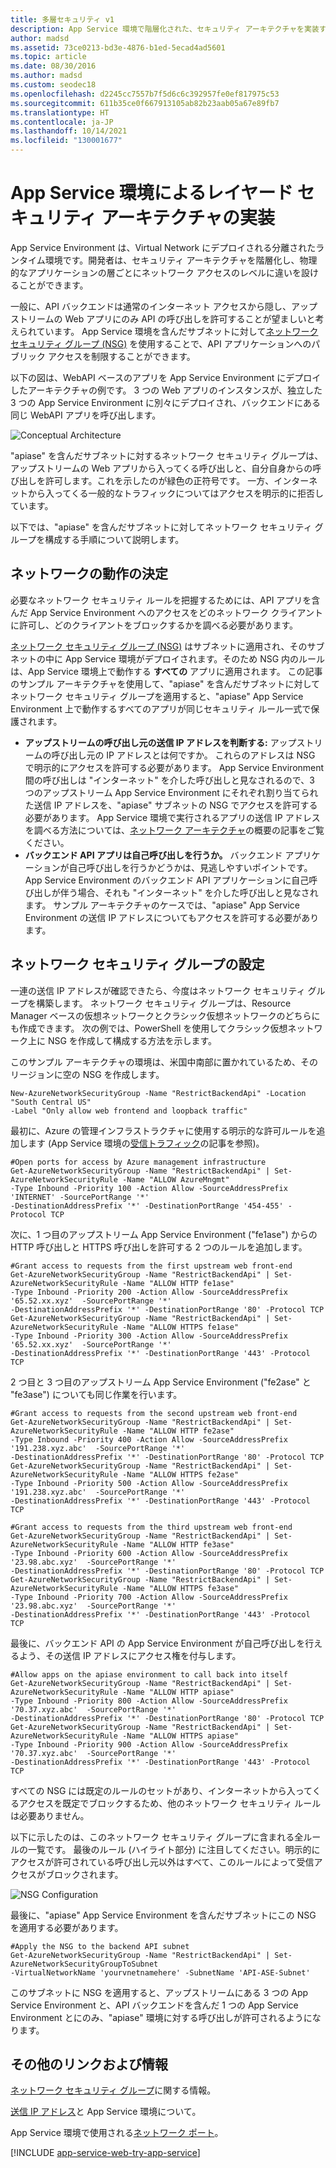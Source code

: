```yaml
---
title: 多層セキュリティ v1
description: App Service 環境で階層化された、セキュリティ アーキテクチャを実装する方法を学びます。 このドキュメントは、レガシ v1 ASE を使用するお客様にのみ提供されます。
author: madsd
ms.assetid: 73ce0213-bd3e-4876-b1ed-5ecad4ad5601
ms.topic: article
ms.date: 08/30/2016
ms.author: madsd
ms.custom: seodec18
ms.openlocfilehash: d2245cc7557b7f5d6c6c392957fe0ef817975c53
ms.sourcegitcommit: 611b35ce0f667913105ab82b23aab05a67e89fb7
ms.translationtype: HT
ms.contentlocale: ja-JP
ms.lasthandoff: 10/14/2021
ms.locfileid: "130001677"
---
```

# <a name="implementing-a-layered-security-architecture-with-app-service-environments"></a>App Service 環境によるレイヤード セキュリティ アーキテクチャの実装
App Service Environment は、Virtual Network にデプロイされる分離されたランタイム環境です。開発者は、セキュリティ アーキテクチャを階層化し、物理的なアプリケーションの層ごとにネットワーク アクセスのレベルに違いを設けることができます。

一般に、API バックエンドは通常のインターネット アクセスから隠し、アップストリームの Web アプリにのみ API の呼び出しを許可することが望ましいと考えられています。  App Service 環境を含んだサブネットに対して[ネットワーク セキュリティ グループ (NSG)][NetworkSecurityGroups] を使用することで、API アプリケーションへのパブリック アクセスを制限することができます。

以下の図は、WebAPI ベースのアプリを App Service Environment にデプロイしたアーキテクチャの例です。  3 つの Web アプリのインスタンスが、独立した 3 つの App Service Environment に別々にデプロイされ、バックエンドにある同じ WebAPI アプリを呼び出します。

![Conceptual Architecture][ConceptualArchitecture] 

"apiase" を含んだサブネットに対するネットワーク セキュリティ グループは、アップストリームの Web アプリから入ってくる呼び出しと、自分自身からの呼び出しを許可します。これを示したのが緑色の正符号です。  一方、インターネットから入ってくる一般的なトラフィックについてはアクセスを明示的に拒否しています。 

以下では、"apiase" を含んだサブネットに対してネットワーク セキュリティ グループを構成する手順について説明します。

## <a name="determining-the-network-behavior"></a>ネットワークの動作の決定
必要なネットワーク セキュリティ ルールを把握するためには、API アプリを含んだ App Service Environment へのアクセスをどのネットワーク クライアントに許可し、どのクライアントをブロックするかを調べる必要があります。

[ネットワーク セキュリティ グループ (NSG)][NetworkSecurityGroups] はサブネットに適用され、そのサブネットの中に App Service 環境がデプロイされます。そのため NSG 内のルールは、App Service 環境上で動作する **すべての** アプリに適用されます。  この記事のサンプル アーキテクチャを使用して、"apiase" を含んだサブネットに対してネットワーク セキュリティ グループを適用すると、"apiase" App Service Environment 上で動作するすべてのアプリが同じセキュリティ ルール一式で保護されます。 

* **アップストリームの呼び出し元の送信 IP アドレスを判断する:** アップストリームの呼び出し元の IP アドレスとは何ですか。  これらのアドレスは NSG で明示的にアクセスを許可する必要があります。  App Service Environment 間の呼び出しは "インターネット" を介した呼び出しと見なされるので、3 つのアップストリーム App Service Environment にそれぞれ割り当てられた送信 IP アドレスを、"apiase" サブネットの NSG でアクセスを許可する必要があります。   App Service 環境で実行されるアプリの送信 IP アドレスを調べる方法については、[ネットワーク アーキテクチャ][NetworkArchitecture]の概要の記事をご覧ください。
* **バックエンド API アプリは自己呼び出しを行うか。**  バックエンド アプリケーションが自己呼び出しを行うかどうかは、見逃しやすいポイントです。  App Service Environment のバックエンド API アプリケーションに自己呼び出しが伴う場合、それも "インターネット" を介した呼び出しと見なされます。  サンプル アーキテクチャのケースでは、"apiase" App Service Environment の送信 IP アドレスについてもアクセスを許可する必要があります。

## <a name="setting-up-the-network-security-group"></a>ネットワーク セキュリティ グループの設定
一連の送信 IP アドレスが確認できたら、今度はネットワーク セキュリティ グループを構築します。  ネットワーク セキュリティ グループは、Resource Manager ベースの仮想ネットワークとクラシック仮想ネットワークのどちらにも作成できます。  次の例では、PowerShell を使用してクラシック仮想ネットワーク上に NSG を作成して構成する方法を示します。

このサンプル アーキテクチャの環境は、米国中南部に置かれているため、そのリージョンに空の NSG を作成します。

```azurepowershell-interactive
New-AzureNetworkSecurityGroup -Name "RestrictBackendApi" -Location "South Central US" 
-Label "Only allow web frontend and loopback traffic"
```

最初に、Azure の管理インフラストラクチャに使用する明示的な許可ルールを追加します (App Service 環境の[受信トラフィック][InboundTraffic]の記事を参照)。

```azurepowershell-interactive
#Open ports for access by Azure management infrastructure
Get-AzureNetworkSecurityGroup -Name "RestrictBackendApi" | Set-AzureNetworkSecurityRule -Name "ALLOW AzureMngmt" 
-Type Inbound -Priority 100 -Action Allow -SourceAddressPrefix 'INTERNET' -SourcePortRange '*' 
-DestinationAddressPrefix '*' -DestinationPortRange '454-455' -Protocol TCP
```

次に、1 つ目のアップストリーム App Service Environment ("fe1ase") からの HTTP 呼び出しと HTTPS 呼び出しを許可する 2 つのルールを追加します。

```azurepowershell-interactive
#Grant access to requests from the first upstream web front-end
Get-AzureNetworkSecurityGroup -Name "RestrictBackendApi" | Set-AzureNetworkSecurityRule -Name "ALLOW HTTP fe1ase" 
-Type Inbound -Priority 200 -Action Allow -SourceAddressPrefix '65.52.xx.xyz'  -SourcePortRange '*' 
-DestinationAddressPrefix '*' -DestinationPortRange '80' -Protocol TCP
Get-AzureNetworkSecurityGroup -Name "RestrictBackendApi" | Set-AzureNetworkSecurityRule -Name "ALLOW HTTPS fe1ase" 
-Type Inbound -Priority 300 -Action Allow -SourceAddressPrefix '65.52.xx.xyz'  -SourcePortRange '*' 
-DestinationAddressPrefix '*' -DestinationPortRange '443' -Protocol TCP
```

2 つ目と 3 つ目のアップストリーム App Service Environment ("fe2ase" と "fe3ase") についても同じ作業を行います。

```azurepowershell-interactive
#Grant access to requests from the second upstream web front-end
Get-AzureNetworkSecurityGroup -Name "RestrictBackendApi" | Set-AzureNetworkSecurityRule -Name "ALLOW HTTP fe2ase" 
-Type Inbound -Priority 400 -Action Allow -SourceAddressPrefix '191.238.xyz.abc'  -SourcePortRange '*' 
-DestinationAddressPrefix '*' -DestinationPortRange '80' -Protocol TCP
Get-AzureNetworkSecurityGroup -Name "RestrictBackendApi" | Set-AzureNetworkSecurityRule -Name "ALLOW HTTPS fe2ase" 
-Type Inbound -Priority 500 -Action Allow -SourceAddressPrefix '191.238.xyz.abc'  -SourcePortRange '*' 
-DestinationAddressPrefix '*' -DestinationPortRange '443' -Protocol TCP

#Grant access to requests from the third upstream web front-end
Get-AzureNetworkSecurityGroup -Name "RestrictBackendApi" | Set-AzureNetworkSecurityRule -Name "ALLOW HTTP fe3ase" 
-Type Inbound -Priority 600 -Action Allow -SourceAddressPrefix '23.98.abc.xyz'  -SourcePortRange '*' 
-DestinationAddressPrefix '*' -DestinationPortRange '80' -Protocol TCP
Get-AzureNetworkSecurityGroup -Name "RestrictBackendApi" | Set-AzureNetworkSecurityRule -Name "ALLOW HTTPS fe3ase" 
-Type Inbound -Priority 700 -Action Allow -SourceAddressPrefix '23.98.abc.xyz'  -SourcePortRange '*' 
-DestinationAddressPrefix '*' -DestinationPortRange '443' -Protocol TCP
```

最後に、バックエンド API の App Service Environment が自己呼び出しを行えるよう、その送信 IP アドレスにアクセス権を付与します。

```azurepowershell-interactive
#Allow apps on the apiase environment to call back into itself
Get-AzureNetworkSecurityGroup -Name "RestrictBackendApi" | Set-AzureNetworkSecurityRule -Name "ALLOW HTTP apiase" 
-Type Inbound -Priority 800 -Action Allow -SourceAddressPrefix '70.37.xyz.abc'  -SourcePortRange '*' 
-DestinationAddressPrefix '*' -DestinationPortRange '80' -Protocol TCP
Get-AzureNetworkSecurityGroup -Name "RestrictBackendApi" | Set-AzureNetworkSecurityRule -Name "ALLOW HTTPS apiase" 
-Type Inbound -Priority 900 -Action Allow -SourceAddressPrefix '70.37.xyz.abc'  -SourcePortRange '*' 
-DestinationAddressPrefix '*' -DestinationPortRange '443' -Protocol TCP
```

すべての NSG には既定のルールのセットがあり、インターネットから入ってくるアクセスを既定でブロックするため、他のネットワーク セキュリティ ルールは必要ありません。

以下に示したのは、このネットワーク セキュリティ グループに含まれる全ルールの一覧です。  最後のルール (ハイライト部分) に注目してください。明示的にアクセスが許可されている呼び出し元以外はすべて、このルールによって受信アクセスがブロックされます。

![NSG Configuration][NSGConfiguration] 

最後に、"apiase" App Service Environment を含んだサブネットにこの NSG を適用する必要があります。

```azurepowershell-interactive
#Apply the NSG to the backend API subnet
Get-AzureNetworkSecurityGroup -Name "RestrictBackendApi" | Set-AzureNetworkSecurityGroupToSubnet 
-VirtualNetworkName 'yourvnetnamehere' -SubnetName 'API-ASE-Subnet'
```

このサブネットに NSG を適用すると、アップストリームにある 3 つの App Service Environment と、API バックエンドを含んだ 1 つの App Service Environment とにのみ、"apiase" 環境に対する呼び出しが許可されるようになります。

## <a name="additional-links-and-information"></a>その他のリンクおよび情報
[ネットワーク セキュリティ グループ](../../virtual-network/network-security-groups-overview.md)に関する情報。

[送信 IP アドレス][NetworkArchitecture]と App Service 環境について。

App Service 環境で使用される[ネットワーク ポート][InboundTraffic]。

[!INCLUDE [app-service-web-try-app-service](../../../includes/app-service-web-try-app-service.md)]

<!-- LINKS -->
[NetworkSecurityGroups]: ../../virtual-network/virtual-network-vnet-plan-design-arm.md
[NetworkArchitecture]:  app-service-app-service-environment-network-architecture-overview.md
[InboundTraffic]:  app-service-app-service-environment-control-inbound-traffic.md

<!-- IMAGES -->
[ConceptualArchitecture]: ./media/app-service-app-service-environment-layered-security/ConceptualArchitecture-1.png
[NSGConfiguration]:  ./media/app-service-app-service-environment-layered-security/NSGConfiguration-1.png